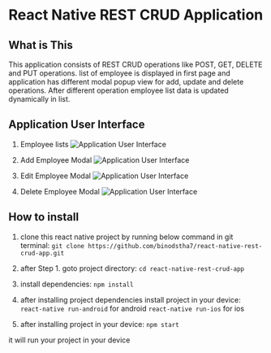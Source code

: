 # React Native REST CRUD Application

## What is This
This application consists of REST CRUD operations like POST, GET, DELETE and PUT operations. list of employee is displayed in first page and application has different modal popup view for add, update and delete operations. After different operation employee list data is updated dynamically in list.

## Application User Interface
1. Employee lists
![Application User Interface](https://github.com/binodstha7/react-native-rest-crud-app/blob/master/src/appimages/Screenshot_2019-05-30-13-01-37-663_com.crudrestapp.png)

2. Add Employee Modal
![Application User Interface](https://github.com/binodstha7/react-native-rest-crud-app/blob/master/src/appimages/Screenshot_2019-05-30-13-03-21-961_com.crudrestapp.png)

3. Edit Employee Modal
![Application User Interface](https://github.com/binodstha7/react-native-rest-crud-app/blob/master/src/appimages/Screenshot_2019-05-30-13-03-32-172_com.crudrestapp.png)

3. Delete Employee Modal
![Application User Interface](https://github.com/binodstha7/react-native-rest-crud-app/blob/master/src/appimages/Screenshot_2019-05-30-13-03-53-826_com.crudrestapp.png)

## How to install
1. clone this react native project by running below command in git terminal:
`git clone https://github.com/binodstha7/react-native-rest-crud-app.git`

2. after Step 1. goto project directory:
`cd react-native-rest-crud-app`

3. install dependencies:
`npm install`

4. after installing project dependencies install project in your device:
`react-native run-android` for android
`react-native run-ios` for ios

5. after installing project in your device:
`npm start`

it will run your project in your device
